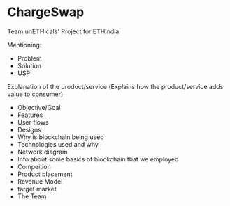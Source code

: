 # ChargeSwap
Team unETHicals' Project for ETHIndia 

Mentioning:

- Problem
- Solution
- USP

Explanation of the product/service (Explains how the product/service adds value to consumer)
- Objective/Goal
- Features
- User flows
- Designs
- Why is blockchain being used
- Technologies used and why
- Network diagram
- Info about some basics of blockchain that we employed
- Compeition
- Product placement
- Revenue Model
- target market
- The Team

